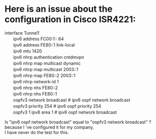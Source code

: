 # Here is an issue about the configuration in Cisco ISR4221:  

interface Tunnel1  
　　ipv6 address FC00:1:: 64  
　　ipv6 address FE80::1 link-local  
　　ipv6 mtu 1420  
　　ipv6 nhrp authentication cntdmvpn  
　　ipv6 nhrp map multicast dynamic  
　　ipv6 nhrp map multicast 2003::1  
　　ipv6 nhrp map FE80::2 2003::1  
　　ipv6 nhrp network-id 1    
　　ipv6 nhrp nhs FE80::2  
　　ipv6 nhrp nhs FE80::1   
　　ospfv3 network broadcast  #  ipv6 ospf network broadcast  
　　ospfv3 priority 254  #  ipv6 ospf priority 254  
　　ospfv3 1 ipv6 area 1  #  ipv6 ospf network broadcast  

Is "ipv6 ospf network broadcast" equal to "ospfv3 network broadcast" ? because I 've configured it for my company,  
I have never do the test for this.  
